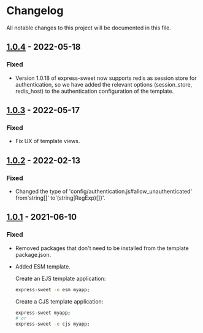 # Changelog
All notable changes to this project will be documented in this file.

## [1.0.4] - 2022-05-18
### Fixed
- Version 1.0.18 of express-sweet now supports redis as session store for authentication, so we have added the relevant options (session_store, redis_host) to the authentication configuration of the template.

## [1.0.3] - 2022-05-17
### Fixed
- Fix UX of template views.

## [1.0.2] - 2022-02-13
### Fixed
- Changed the type of 'config/authentication.js#allow_unauthenticated' from'string[]' to'(string|RegExp)[]}'.

## [1.0.1] - 2021-06-10
### Fixed
- Removed packages that don't need to be installed from the template package.json.
- Added ESM template.

    Create an EJS template application:
    ```sh
    express-sweet -o esm myapp;
    ```

    Create a CJS template application:
    ```sh
    express-sweet myapp;
    # or
    express-sweet -o cjs myapp;
    ```

[1.0.1]: https://github.com/takuya-motoshima/express-sweet-generator/compare/v1.0.0...v1.0.1
[1.0.2]: https://github.com/takuya-motoshima/express-sweet-generator/compare/v1.0.1...v1.0.2
[1.0.3]: https://github.com/takuya-motoshima/express-sweet-generator/compare/v1.0.2...v1.0.3
[1.0.4]: https://github.com/takuya-motoshima/express-sweet-generator/compare/v1.0.3...v1.0.4